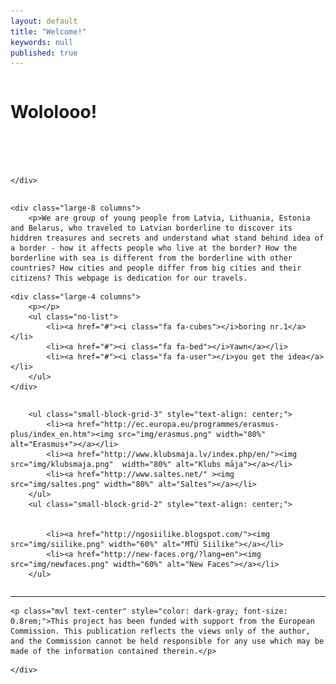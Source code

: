 ```yaml
---
layout: default
title: "Welcome!"
keywords: null
published: true
---
```







<div class="row">
	<div class="small-centered column">


<h1 class="mvl">Wololooo!</h1>

<div class="slicky">
  <div><img src="http://i.imgur.com/qa0DMla.jpg" alt=""></div>
  <div><img src="http://i.imgur.com/wPqnwOh.jpg" alt=""></div>
  <div><img src="http://i.imgur.com/qFmmKPz.jpg" alt=""></div>
</div>		


	</div>
</div>


<div class="row"> 

	<div class="large-8 columns">
		<p>We are group of young people from Latvia, Lithuania, Estonia and Belarus, who traveled to Latvian borderline to discover its hiddren treasures and secrets and understand what stand behind idea of a border - how it affects people who live at the border? How the borderline with sea is different from the borderline with other countries? How cities and people differ from big cities and their citizens? This webpage is dedication for our travels.

</p>
	</div>

	<div class="large-4 columns">
		<p></p>
		<ul class="no-list">
		    <li><a href="#"><i class="fa fa-cubes"></i>boring nr.1</a></li>
		    <li><a href="#"><i class="fa fa-bed"></i>Yawn</a></li>
		    <li><a href="#"><i class="fa fa-user"></i>you get the idea</a></li>
		</ul>
	</div>


</div>

<div class="row">
<div class="small-12 medium-8 small-centered columns">

		<ul class="small-block-grid-3" style="text-align: center;">
			<li><a href="http://ec.europa.eu/programmes/erasmus-plus/index_en.htm"><img src="img/erasmus.png" width="80%" alt="Erasmus+"></a></li>
			<li><a href="http://www.klubsmaja.lv/index.php/en/"><img src="img/klubsmaja.png"  width="80%" alt="Klubs māja"></a></li>
			<li><a href="http://www.saltes.net/" ><img src="img/saltes.png" width="80%" alt="Saltes"></a></li>
		</ul>
		<ul class="small-block-grid-2" style="text-align: center;">
       
        
			<li><a href="http://ngosiilike.blogspot.com/"><img src="img/siilike.png" width="60%" alt="MTÜ Siilike"></a></li>
			<li><a href="http://new-faces.org/?lang=en"><img src="img/newfaces.png" width="60%" alt="New Faces"></a></li>
		</ul>
</div>

<div class="row">
	<div class="medium-9 large-7 small-centered column">
    
    
<hr>



	<p class="mvl text-center" style="color: dark-gray; font-size: 0.8rem;">This project has been funded with support from the European Commission. This publication reflects the views only of the author, and the Commission cannot be held responsible for any use which may be made of the information contained therein.</p>
	
<!--		<p class="mvl">And out of the box, this supports <a href="http://fortawesome.github.io/Font-Awesome/">
		<i class="fa fa-flag fa-lg">	
		</i>
		font awesome</a>, so you can go crazy with <a href="http://fortawesome.github.io/Font-Awesome/icons/">the icons</a>: <i class="fa fa-bitcoin fa-lg">	
		</i> <i class="fa fa-cog fa-spin fa-lg">
		</i>. </p> 
-->
	</div>
</div>
